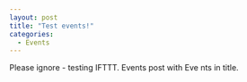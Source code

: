 ```yaml
---
layout: post
title: "Test events!"
categories:
  - Events
---
```


Please ignore - testing IFTTT. Events post with Eve nts in title.
